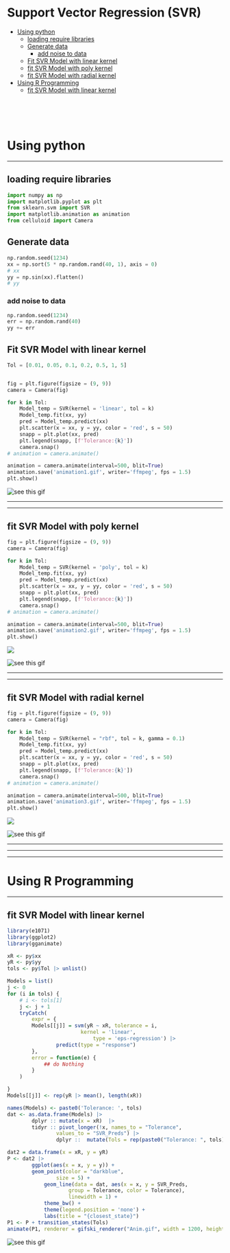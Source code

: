 # Support Vector Regression (SVR)


- [Using python](#using-python)
  - [loading require libraries](#loading-require-libraries)
  - [Generate data](#generate-data)
    - [add noise to data](#add-noise-to-data)
  - [Fit SVR Model with linear
    kernel](#fit-svr-model-with-linear-kernel)
  - [fit SVR Model with poly kernel](#fit-svr-model-with-poly-kernel)
  - [fit SVR Model with radial
    kernel](#fit-svr-model-with-radial-kernel)
- [Using R Programming](#using-r-programming)
  - [fit SVR Model with linear
    kernel](#fit-svr-model-with-linear-kernel-1)

<br><br><br>

# Using python

------------------------------------------------------------------------

## loading require libraries

``` python
import numpy as np 
import matplotlib.pyplot as plt 
from sklearn.svm import SVR 
import matplotlib.animation as animation  
from celluloid import Camera
```

## Generate data

``` python
np.random.seed(1234)
xx = np.sort(5 * np.random.rand(40, 1), axis = 0)
# xx
yy = np.sin(xx).flatten()
# yy
```

### add noise to data

``` python
np.random.seed(1234)
err = np.random.rand(40)
yy += err 
```

## Fit SVR Model with linear kernel

``` python
Tol = [0.01, 0.05, 0.1, 0.2, 0.5, 1, 5]


fig = plt.figure(figsize = (9, 9))
camera = Camera(fig)

for k in Tol: 
    Model_temp = SVR(kernel = 'linear', tol = k)
    Model_temp.fit(xx, yy)
    pred = Model_temp.predict(xx) 
    plt.scatter(x = xx, y = yy, color = 'red', s = 50)
    snapp = plt.plot(xx, pred)
    plt.legend(snapp, [f'Tolerance:{k}'])
    camera.snap() 
# animation = camera.animate()

animation = camera.animate(interval=500, blit=True)  
animation.save('animation1.gif', writer='ffmpeg', fps = 1.5)  
plt.show()
```

![see this gif](animation1.gif)

------------------------------------------------------------------------

------------------------------------------------------------------------

## fit SVR Model with poly kernel

``` python
fig = plt.figure(figsize = (9, 9))
camera = Camera(fig)

for k in Tol: 
    Model_temp = SVR(kernel = 'poly', tol = k)
    Model_temp.fit(xx, yy)
    pred = Model_temp.predict(xx) 
    plt.scatter(x = xx, y = yy, color = 'red', s = 50)
    snapp = plt.plot(xx, pred)
    plt.legend(snapp, [f'Tolerance:{k}'])
    camera.snap() 
# animation = camera.animate()

animation = camera.animate(interval=500, blit=True)  
animation.save('animation2.gif', writer='ffmpeg', fps = 1.5)  
plt.show()
```

![](SVR_sample_code_files/figure-commonmark/unnamed-chunk-7-1.png)

![see this gif](animation2.gif)

------------------------------------------------------------------------

------------------------------------------------------------------------

## fit SVR Model with radial kernel

``` python
fig = plt.figure(figsize = (9, 9))
camera = Camera(fig)

for k in Tol: 
    Model_temp = SVR(kernel = "rbf", tol = k, gamma = 0.1)
    Model_temp.fit(xx, yy)
    pred = Model_temp.predict(xx) 
    plt.scatter(x = xx, y = yy, color = 'red', s = 50)
    snapp = plt.plot(xx, pred)
    plt.legend(snapp, [f'Tolerance:{k}'])
    camera.snap() 
# animation = camera.animate()

animation = camera.animate(interval=500, blit=True)  
animation.save('animation3.gif', writer='ffmpeg', fps = 1.5)  
plt.show()
```

![](SVR_sample_code_files/figure-commonmark/unnamed-chunk-8-3.png)

![see this gif](animation3.gif)

------------------------------------------------------------------------

------------------------------------------------------------------------

------------------------------------------------------------------------

# Using R Programming

------------------------------------------------------------------------

## fit SVR Model with linear kernel

``` r
library(e1071)
library(ggplot2) 
library(gganimate)

xR <- py$xx
yR <- py$yy 
tols <- py$Tol |> unlist()

Models = list()
j <- 0
for (i in tols) {
    # i <- tols[1]
    j <- j + 1
    tryCatch(
        expr = {
        Models[[j]] = svm(yR ~ xR, tolerance = i, 
                        kernel = 'linear', 
                            type = 'eps-regression') |>
                predict(type = "response") 
        }, 
        error = function(e) {
            ## do Nothing
        }
    )

}
Models[[j]] <- rep(yR |> mean(), length(xR))

names(Models) <- paste0('Tolerance: ', tols)
dat <- as.data.frame(Models) |> 
        dplyr :: mutate(x = xR)  |> 
        tidyr :: pivot_longer(!x, names_to = "Tolerance", 
                values_to = "SVR_Preds") |> 
                dplyr ::  mutate(Tols = rep(paste0("Tolerance: ", tols), 40))

dat2 = data.frame(x = xR, y = yR)
P <- dat2 |> 
        ggplot(aes(x = x, y = y)) + 
        geom_point(color = "darkblue", 
                size = 5) + 
            geom_line(data = dat, aes(x = x, y = SVR_Preds, 
                    group = Tolerance, color = Tolerance), 
                    linewidth = 1) +
            theme_bw() + 
            theme(legend.position = 'none') + 
            labs(title = "{closest_state}")
P1 <- P + transition_states(Tols) 
animate(P1, renderer = gifski_renderer("Anim.gif", width = 1200, height = 800))
```

![see this gif](Anim.gif)
